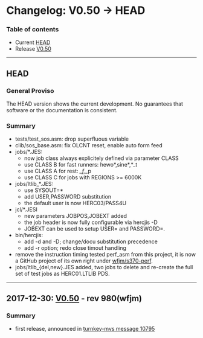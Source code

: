 # Changelog: V0.50 -> HEAD

### Table of contents
- Current [HEAD](#user-content-head)
- Release [V0.50](#user-content-V0.50)

<!-- --------------------------------------------------------------------- -->
---
## HEAD <a name="head"></a>
### General Proviso
The HEAD version shows the current development. No guarantees that software or
the documentation is consistent.

### Summary

- tests/test_sos.asm: drop superfluous variable
- clib/sos_base.asm: fix OLCNT reset, enable auto form feed
- jobs/*.JES:
  - now job class always explicitely defined via parameter CLASS
  - use CLASS B for fast runners: hewo*,sine*,*_t
  - use CLASS A for rest: *_f,*_p
  - use CLASS C for jobs with REGIONS >= 6000K
- jobs/ltlib_*.JES:
  - use SYSOUT=*
  - add USER,PASSWORD substitution
  - the default user is now HERC03/PASS4U
- jcl/*.JESI
  - new parameters JOBPOS,JOBEXT added
  - the job header is now fully configurable via hercjis -D
  - JOBEXT can be used to setup USER= and PASSWORD=.
- bin/hercjis:
  - add -d and -D; change/docu substitution precedence
  - add -r option; redo close timout handling
- remove the instruction timing tested perf_asm from this project, it is now a
  GitHub project of its own right under
  [wfjm/s370-perf](https://github.com/wfjm/s370-perf).
- jobs/ltlib_{del,new}.JES added, two jobs to delete and re-create the full
  set of test jobs as HERC01.LTLIB PDS.

<!-- --------------------------------------------------------------------- -->
---
## 2017-12-30: [V0.50](https://github.com/wfjm/mvs38j-langtest/releases/tag/V0.50) - rev 980(wfjm) <a name="V0.50"></a>

### Summary
- first release, announced in [turnkey-mvs message 10795](https://groups.yahoo.com/neo/groups/turnkey-mvs/conversations/messages/10795)
